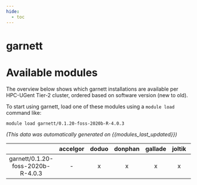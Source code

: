 ```yaml
---
hide:
  - toc
---
```


garnett
=======

# Available modules


The overview below shows which garnett installations are available per HPC-UGent Tier-2 cluster, ordered based on software version (new to old).

To start using garnett, load one of these modules using a `module load` command like:

```shell
module load garnett/0.1.20-foss-2020b-R-4.0.3
```

*(This data was automatically generated on {{modules_last_updated}})*  

| |accelgor|doduo|donphan|gallade|joltik|shinx|skitty|
| :---: | :---: | :---: | :---: | :---: | :---: | :---: | :---: |
|garnett/0.1.20-foss-2020b-R-4.0.3|-|x|x|x|x|-|-|
